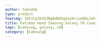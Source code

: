 ```yaml
---
author: tokodab
type: product
featimg: 1bFzCp3kVG3NgBdNdSgGoa9riuoRAiJUh
title: Fatimas Hand Samsung Galaxy S9 Case
tags: [samsung, galaxy, s9]
category: [samsung]
---
```

